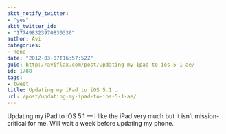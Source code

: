 ```yaml
---
aktt_notify_twitter:
- "yes"
aktt_twitter_id:
- "177498323970830336"
author: Avi
categories:
- none
date: "2012-03-07T16:57:52Z"
guid: http://aviflax.com/post/updating-my-ipad-to-ios-5-1-ae/
id: 1788
tags:
- tweet
title: Updating my iPad to iOS 5.1 …
url: /post/updating-my-ipad-to-ios-5-1-ae/
---
```

Updating my iPad to iOS 5.1 — I like the iPad very much but it isn’t mission-critical for me. Will wait a week before updating my phone.